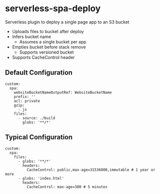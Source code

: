 # serverless-spa-deploy

Serverless plugin to deploy a single page app to an S3 bucket

* Uploads files to bucket after deploy
* Infers bucket name
  * Assumes a single bucket per app
* Empties bucket before stack remove
  * Supports versioned bucket
* Supports CacheControl header

## Default Configuration
```
custom:
  spa:
    websiteBucketNameOutputRef: WebsiteBucketName
    prefix: ''
    acl: private
    gzip: 
      - js
    files:
      - source: ./build
        globs: '**/*'
```

## Typical Configuration
```
custom:
  spa:
    files:
      - globs: '**/*'
        headers:
          CacheControl: public,max-age=31536000,immutable # 1 year or more
      - globs: 'index.html'
        headers:
          CacheControl: max-age=300 # 5 minutes
```

